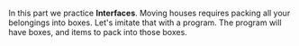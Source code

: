 In this part we practice **Interfaces**. Moving houses requires packing all your belongings into boxes. Let's imitate that with a program. The program will have boxes, and items to pack into those boxes.
